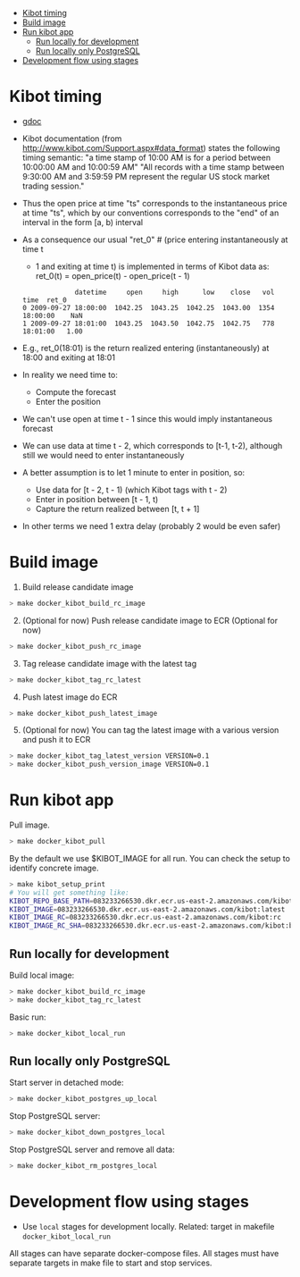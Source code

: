 <!--ts-->
   * [Kibot timing](#kibot-timing)
   * [Build image](#build-image)
   * [Run kibot app](#run-kibot-app)
      * [Run locally for development](#run-locally-for-development)
      * [Run locally only PostgreSQL](#run-locally-only-postgresql)
   * [Development flow using stages](#development-flow-using-stages)



<!--te-->

# Kibot timing

- [gdoc](https://docs.google.com/document/d/1BdOj3DGpFzHQZ6dpYCMMAeyjTtqYgltyqDbQ7n8Vde8/edit#)

- Kibot documentation (from http://www.kibot.com/Support.aspx#data_format)
  states the following timing semantic: "a time stamp of 10:00 AM is for a
  period between 10:00:00 AM and 10:00:59 AM" "All records with a time stamp
  between 9:30:00 AM and 3:59:59 PM represent the regular US stock market
  trading session."

- Thus the open price at time "ts" corresponds to the instantaneous price at
  time "ts", which by our conventions corresponds to the "end" of an interval in
  the form [a, b) interval

- As a consequence our usual "ret_0" # (price entering instantaneously at time t
  - 1 and exiting at time t) is implemented in terms of Kibot data as: ret_0(t)
    = open_price(t) - open_price(t - 1)
  ```
               datetime     open     high      low    close   vol      time  ret_0
  0 2009-09-27 18:00:00  1042.25  1043.25  1042.25  1043.00  1354  18:00:00    NaN
  1 2009-09-27 18:01:00  1043.25  1043.50  1042.75  1042.75   778  18:01:00   1.00
  ```

- E.g., ret_0(18:01) is the return realized entering (instantaneously) at 18:00
  and exiting at 18:01

- In reality we need time to:
  - Compute the forecast
  - Enter the position
- We can't use open at time t - 1 since this would imply instantaneous forecast
- We can use data at time t - 2, which corresponds to [t-1, t-2), although still
  we would need to enter instantaneously
- A better assumption is to let 1 minute to enter in position, so:
  - Use data for [t - 2, t - 1) (which Kibot tags with t - 2)
  - Enter in position between [t - 1, t)
  - Capture the return realized between [t, t + 1]
- In other terms we need 1 extra delay (probably 2 would be even safer)

# Build image

1. Build release candidate image

```bash
> make docker_kibot_build_rc_image
```

2. (Optional for now) Push release candidate image to ECR (Optional for now)

```bash
> make docker_kibot_push_rc_image
```

3. Tag release candidate image with the latest tag

```bash
> make docker_kibot_tag_rc_latest
```

4. Push latest image do ECR

```bash
> make docker_kibot_push_latest_image
```

5. (Optional for now) You can tag the latest image with a various version and
   push it to ECR

```bash
> make docker_kibot_tag_latest_version VERSION=0.1
> make docker_kibot_push_version_image VERSION=0.1
```

# Run kibot app

Pull image.

```bash
> make docker_kibot_pull
```

By the default we use $KIBOT_IMAGE for all run. You can check the setup to
identify concrete image.

```bash
> make kibot_setup_print
# You will get something like:
KIBOT_REPO_BASE_PATH=083233266530.dkr.ecr.us-east-2.amazonaws.com/kibot
KIBOT_IMAGE=083233266530.dkr.ecr.us-east-2.amazonaws.com/kibot:latest
KIBOT_IMAGE_RC=083233266530.dkr.ecr.us-east-2.amazonaws.com/kibot:rc
KIBOT_IMAGE_RC_SHA=083233266530.dkr.ecr.us-east-2.amazonaws.com/kibot:bab347bceedb8cb6b013acecd0439e9cf87ba9f4
```

## Run locally for development

Build local image:

```bash
> make docker_kibot_build_rc_image
> make docker_kibot_tag_rc_latest
```

Basic run:

```bash
> make docker_kibot_local_run
```

## Run locally only PostgreSQL

Start server in detached mode:

```bash
> make docker_kibot_postgres_up_local
```

Stop PostgreSQL server:

```bash
> make docker_kibot_down_postgres_local
```

Stop PostgreSQL server and remove all data:

```bash
> make docker_kibot_rm_postgres_local
```

# Development flow using stages

- Use `local` stages for development locally. Related: target in makefile
  `docker_kibot_local_run`

All stages can have separate docker-compose files. All stages must have separate
targets in make file to start and stop services.
